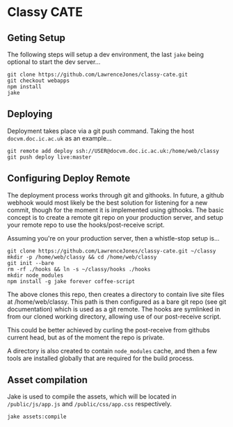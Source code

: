 # Classy CATE

## Geting Setup

The following steps will setup a dev environment, the last `jake` being optional to start the dev server...

    git clone https://github.com/LawrenceJones/classy-cate.git
    git checkout webapps
    npm install
    jake

## Deploying

Deployment takes place via a git push command. Taking the host `docvm.doc.ic.ac.uk` as an example...

    git remote add deploy ssh://USER@docvm.doc.ic.ac.uk:/home/web/classy
    git push deploy live:master

## Configuring Deploy Remote

The deployment process works through git and githooks. In future, a github webhook would most likely be the best solution
for listening for a new commit, though for the moment it is implemented using githooks. The basic concept is to create
a remote git repo on your production server, and setup your remote repo to use the hooks/post-receive script.

Assuming you're on your production server, then a whistle-stop setup is...

    git clone https://github.com/LawrenceJones/classy-cate.git ~/classy
    mkdir -p /home/web/classy && cd /home/web/classy
    git init --bare
    rm -rf ./hooks && ln -s ~/classy/hooks ./hooks
    mkdir node_modules
    npm install -g jake forever coffee-script

The above clones this repo, then creates a directory to contain live site files at /home/web/classy. This path is then
configured as a bare git repo (see git documentation) which is used as a git remote. The hooks are symlinked in from our
cloned working directory, allowing use of our post-receive script.

This could be better achieved by curling the post-receive from githubs current head, but as of the moment the repo is
private.

A directory is also created to contain `node_modules` cache, and then a few tools are installed globally that are required
for the build process.

## Asset compilation

Jake is used to compile the assets, which will be located in `/public/js/app.js` and `/public/css/app.css` respectively.

    jake assets:compile


